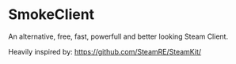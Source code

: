 # SmokeClient
An alternative, free, fast, powerfull and better looking Steam Client.

Heavily inspired by: https://github.com/SteamRE/SteamKit/
